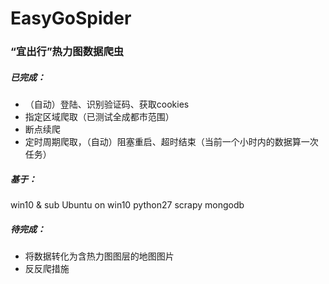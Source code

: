 # EasyGoSpider

### “宜出行”热力图数据爬虫

##### 已完成：
* （自动）登陆、识别验证码、获取cookies
* 指定区域爬取（已测试全成都市范围）
* 断点续爬
* 定时周期爬取，（自动）阻塞重启、超时结束（当前一个小时内的数据算一次任务）

##### 基于：
win10 & sub Ubuntu on win10
python27
scrapy
mongodb

##### 待完成：
* 将数据转化为含热力图图层的地图图片
* 反反爬措施
